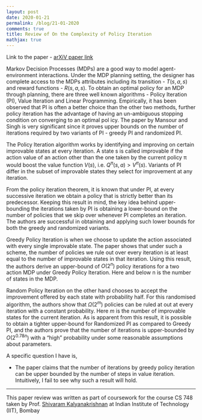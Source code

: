 ```yaml
---
layout: post
date: 2020-01-21
permalink: /blog/21-01-2020
comments: true
title: Review of On the Complexity of Policy Iteration
mathjax: true
---
```


Link to the paper - [arXiV paper link](https://arxiv.org/pdf/1301.6718.pdf)

Markov Decision Processes (MDPs) are a good way to model agent-environment
interactions. Under the MDP planning setting, the designer has complete access to the MDPs attributes including its transition - $T (s,a,s)$ and reward functions - $R(s, a, s )$. To obtain an optimal policy for an MDP through planning, there are three well known algorithms - Policy Iteration (PI), Value Iteration and Linear Programming. Empirically, it has been observed that PI is often a better choice than the other two methods, further policy iteration has the advantage of having an un-ambiguous stopping condition on converging to an optimal pol icy. The paper by Mansour and Singh is very significant since it proves upper bounds on the number of iterations required by two variants of PI - greedy PI and randomized PI.

The Policy Iteration algorithm works by identifying and improving on certain
improvable states at every iteration. A state s is called improvable if the action
value of an action other than the one taken by the current policy π would boost
the value function $V (s)$, i.e. $Q^{\pi} (s, a) > V^{\pi}(s)$. Variants of PI differ in the subset of improvable states they select for improvement at any iteration.

From the policy iteration theorem, it is known that under PI, at every successive iteration we obtain a policy that is strictly better than its predecessor.
Keeping this result in mind, the key idea behind upper-bounding the iterations
taken by PI is obtaining a lower-bound on the number of policies that we skip
over whenever PI completes an iteration. The authors are successful in obtaining and applying such lower bounds for both the greedy and randomized
variants.

Greedy Policy Iteration is when we choose to update the action associated
with every single improvable state. The paper shows that under such a scheme,
the number of policies we rule out over every iteration is at least equal to the
number of improvable states in that iteration. Using this result, the authors derive an upper-bound of $O( 2^{n} )$ policy iterations for a two action MDP under
Greedy Policy Iteration. Here and below n is the number of states in the MDP.

Random Policy Iteration on the other hand chooses to accept the improvement offered by each state with probability half. For this randomised algorithm,
the authors show that $\Omega (2^{m} )$ policies can be ruled at out at every iteration with a constant probability. Here $m$ is the number of improvable states for the current iteration. As is apparent from this result, it is possible to obtain a tighter upper-bound for Randomized PI as compared to Greedy PI, and the authors
prove that the number of iterations is upper-bounded by $O(2^{0.78n})$ with a “high”
probability under some reasonable assumptions about parameters.

A specific question I have is,

- The paper claims that the number of iterations by greedy policy iteration can be upper bounded by the number of steps in value iteration. Intuitively, I fail to see why such a result will hold.

***
This paper review was written as part of coursework for the course CS 748 taken by Prof. [Shivaram Kalyanakrishnan](https://www.cse.iitb.ac.in/~shivaram/) at Indian Institute of Technology (IIT), Bombay